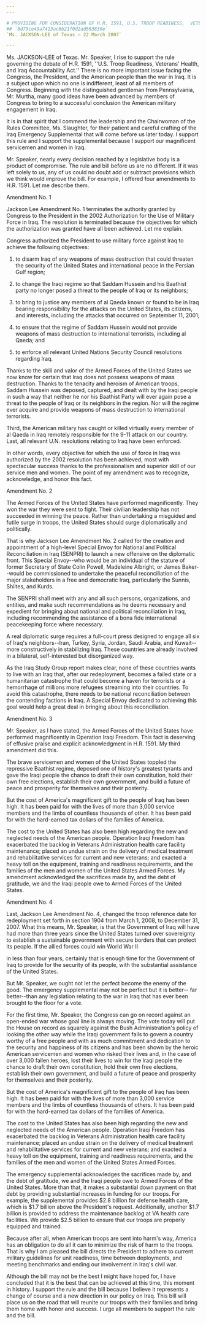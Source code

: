 ```yaml
---
---

# PROVIDING FOR CONSIDERATION OF H.R. 1591, U.S. TROOP READINESS,  VETERANS' HEALTH, AND IRAQ ACCOUNTABILITY ACT, 2007
## `6d79ce49a7413ac6b21f0d2ad563830e`
`Ms. JACKSON-LEE of Texas — 22 March 2007`

---
```



Ms. JACKSON-LEE of Texas. Mr. Speaker, I rise to support the rule 
governing the debate of H.R. 1591, ''U.S. Troop Readiness, Veterans' 
Health, and Iraq Accountability Act.'' There is no more important issue 
facing the Congress, the President, and the American people than the 
war in Iraq. It is a subject upon which no one is indifferent, least of 
all members of Congress. Beginning with the distinguished gentleman 
from Pennsylvania, Mr. Murtha, many good ideas have been advanced by 
members of Congress to bring to a successful conclusion the American 
military engagement in Iraq.

It is in that spirit that I commend the leadership and the Chairwoman 
of the Rules Committee, Ms. Slaughter, for their patient and careful 
crafting of the Iraq Emergency Supplemental that will come before us 
later today. I support this rule and I support the supplemental because 
I support our magnificent servicemen and women in Iraq.

Mr. Speaker, nearly every decision reached by a legislative body is a 
product of compromise. The rule and bill before us are no different. If 
it was left solely to us, any of us could no doubt add or subtract 
provisions which we think would improve the bill. For example, I 
offered four amendments to H.R. 1591. Let me describe them.
















Amendment No. 1


Jackson Lee Amendment No. 1 terminates the authority granted by 
Congress to the President in the 2002 Authorization for the Use of 
Military Force in Iraq. The resolution is terminated because 
the objectives for which the authorization was granted have all been 
achieved. Let me explain.


Congress authorized the President to use military force against Iraq 
to achieve the following objectives:

1. to disarm Iraq of any weapons of mass destruction that could 
threaten the security of the United States and international peace in 
the Persian Gulf region;

2. to change the Iraqi regime so that Saddam Hussein and his Baathist 
party no longer posed a threat to the people of Iraq or its neighbors;

3. to bring to justice any members of al Qaeda known or found to be 
in Iraq bearing responsibility for the attacks on the United States, 
its citizens, and interests, including the attacks that occurred on 
September 11, 2001;

4. to ensure that the regime of Saddam Hussein would not provide 
weapons of mass destruction to international terrorists, including al 
Qaeda; and

5. to enforce all relevant United Nations Security Council 
resolutions regarding Iraq.

Thanks to the skill and valor of the Armed Forces of the United 
States we now know for certain that Iraq does not possess weapons of 
mass destruction. Thanks to the tenacity and heroism of American 
troops, Saddam Hussein was deposed, captured, and dealt with by the 
Iraqi people in such a way that neither he nor his Baathist Party will 
ever again pose a threat to the people of Iraq or its neighbors in the 
region. Nor will the regime ever acquire and provide weapons of mass 
destruction to international terrorists.

Third, the American military has caught or killed virtually every 
member of al Qaeda in Iraq remotely responsible for the 9-11 attack on 
our country. Last, all relevant U.N. resolutions relating to Iraq have 
been enforced.

In other words, every objective for which the use of force in Iraq 
was authorized by the 2002 resolution has been achieved, most with 
spectacular success thanks to the professionalism and superior skill of 
our service men and women. The point of my amendment was to recognize, 
acknowledge, and honor this fact.
















Amendment No. 2


The Armed Forces of the United States have performed magnificently. 
They won the war they were sent to fight. Their civilian leadership has 
not succeeded in winning the peace. Rather than undertaking a misguided 
and futile surge in troops, the United States should surge 
diplomatically and politically.

That is why Jackson Lee Amendment No. 2 called for the creation and 
appointment of a high-level Special Envoy for National and Political 
Reconciliation in Iraq (SENPRI) to launch a new offensive on the 
diplomatic front. This Special Envoy--who would be an individual of the 
stature of former Secretary of State Colin Powell, Madeleine Albright, 
or James Baker--would be commissioned to undertake the peaceful 
reconciliation of the major stakeholders in a free and democratic Iraq, 
particularly the Sunnis, Shiites, and Kurds.


The SENPRI shall meet with any and all such persons, organizations, 
and entities, and make such recommendations as he deems necessary and 
expedient for bringing about national and political reconciliation in 
Iraq, including recommending the assistance of a bona fide 
international peacekeeping force where necessary.

A real diplomatic surge requires a full-court press designed to 
engage all six of Iraq's neighbors--Iran, Turkey, Syria, Jordan, Saudi 
Arabia, and Kuwait--more constructively in stabilizing Iraq. These 
countries are already involved in a bilateral, self-interested but 
disorganized way.

As the Iraq Study Group report makes clear, none of these countries 
wants to live with an Iraq that, after our redeployment, becomes a 
failed state or a humanitarian catastrophe that could become a haven 
for terrorists or a hemorrhage of millions more refugees streaming into 
their countries. To avoid this catastrophe, there needs to be national 
reconciliation between the contending factions in Iraq. A Special Envoy 
dedicated to achieving this goal would help a great deal in bringing 
about this reconciliation.
















Amendment No. 3


Mr. Speaker, as I have stated, the Armed Forces of the United States 
have performed magnificently in Operation Iraqi Freedom. This fact is 
deserving of effusive praise and explicit acknowledgment in H.R. 1591. 
My third amendment did this.

The brave servicemen and women of the United States toppled the 
repressive Baathist regime, deposed one of history's greatest tyrants 
and gave the Iraqi people the chance to draft their own constitution, 
hold their own free elections, establish their own government, and 
build a future of peace and prosperity for themselves and their 
posterity.

But the cost of America's magnificent gift to the people of Iraq has 
been high. It has been paid for with the lives of more than 3,000 
service members and the limbs of countless thousands of other. It has 
been paid for with the hard-earned tax dollars of the families of 
America.


The cost to the United States has also been high regarding the new 
and neglected needs of the American people. Operation Iraqi Freedom has 
exacerbated the backlog in Veterans Administration health care facility 
maintenance; placed an undue strain on the delivery of medical 
treatment and rehabilitative services for current and new veterans; and 
exacted a heavy toll on the equipment, training and readiness 
requirements, and the families of the men and women of the United 
States Armed Forces. My amendment acknowledged the sacrifices made by, 
and the debt of gratitude, we and the Iraqi people owe to Armed Forces 
of the United States.
















Amendment No. 4


Last, Jackson Lee Amendment No. 4, changed the troop reference date 
for redeployment set forth in section 1904 from March 1, 2008, to 
December 31, 2007. What this means, Mr. Speaker, is that the Government 
of Iraq will have had more than three years since the United States 
turned over sovereignty to establish a sustainable government with 
secure borders that can protect its people. If the allied forces could 
win WorId War II


in less than four years, certainly that is enough time for the 
Government of Iraq to provide for the security of its people, with the 
substantial assistance of the United States.

But Mr. Speaker, we ought not let the perfect become the enemy of the 
good. The emergency supplemental may not be perfect but it is better--
far better--than any legislation relating to the war in Iraq that has 
ever been brought to the floor for a vote.

For the first time, Mr. Speaker, the Congress can go on record 
against an open-ended war whose goal line is always moving. The vote 
today will put the House on record as squarely against the Bush 
Administration's policy of looking the other way while the Iraqi 
government fails to govern a country worthy of a free people and with 
as much commitment and dedication to the security and happiness of its 
citizens and has been shown by the heroic American servicemen and women 
who risked their lives and, in the case of over 3,000 fallen heroes, 
lost their lives to win for the Iraqi people the chance to draft their 
own constitution, hold their own free elections, establish their own 
government, and build a future of peace and prosperity for themselves 
and their posterity.

But the cost of America's magnificent gift to the people of Iraq has 
been high. It has been paid for with the lives of more than 3,000 
service members and the limbs of countless thousands of others. It has 
been paid for with the hard-earned tax dollars of the families of 
America.

The cost to the United States has also been high regarding the new 
and neglected needs of the American people. Operation Iraqi Freedom has 
exacerbated the backlog in Veterans Administration health care facility 
maintenance; placed an undue strain on the delivery of medical 
treatment and rehabilitative services for current and new veterans; and 
exacted a heavy toll on the equipment, training and readiness 
requirements, and the families of the men and women of the United 
States Armed Forces.

The emergency supplemental acknowledges the sacrifices made by, and 
the debt of gratitude, we and the Iraqi people owe to Armed Forces of 
the United States. More than that, it makes a substantial down payment 
on that debt by providing substantial increases in funding for our 
troops. For example, the supplemental provides $2.8 billion for defense 
health care, which is $1.7 billion above the President's request. 
Additionally, another $1.7 billion is provided to address the 
maintenance backlog at VA health care facilities. We provide $2.5 
billion to ensure that our troops are properly equipped and trained.

Because after all, when American troops are sent into harm's way, 
America has an obligation to do all it can to minimize the risk of harm 
to the troops. That is why I am pleased the bill directs the President 
to adhere to current military guidelines for unit readiness, time 
between deployments, and meeting benchmarks and ending our involvement 
in Iraq's civil war.

Although the bill may not be the best I might have hoped for, I have 
concluded that it is the best that can be achieved at this time, this 
moment in history. I support the rule and the bill because I believe it 
represents a change of course and a new direction in our policy on 
Iraq. This bill will place us on the road that will reunite our troops 
with their families and bring them home with honor and success. I urge 
all members to support the rule and the bill.